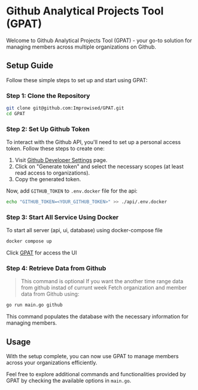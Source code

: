 # Github Analytical Projects Tool (GPAT)

Welcome to Github Analytical Projects Tool (GPAT) - your go-to solution for managing members across multiple organizations on Github.

## Setup Guide

Follow these simple steps to set up and start using GPAT:

### Step 1: Clone the Repository

```bash
git clone git@github.com:Improwised/GPAT.git
cd GPAT
```

### Step 2: Set Up Github Token

To interact with the Github API, you'll need to set up a personal access token. Follow these steps to create one:

1. Visit [Github Developer Settings](https://github.com/settings/tokens) page.
2. Click on "Generate token" and select the necessary scopes (at least read access to organizations).
3. Copy the generated token.

Now, add `GITHUB_TOKEN` to `.env.docker` file for the api:

```bash
echo "GITHUB_TOKEN=<YOUR_GITHUB_TOKEN>" >> ./api/.env.docker
```
### Step 3: Start All Service Using Docker

To start all server (api, ui, database) using docker-compose file
```bash
docker compose up
```
Click [GPAT](http://localhost) for access the UI 

### Step 4: Retrieve Data from Github
> This command is optional If you want the another time range data from github instad of currunt week
Fetch organization and member data from Github using:

```bash
go run main.go github
```

This command populates the database with the necessary information for managing members.

## Usage

With the setup complete, you can now use GPAT to manage members across your organizations efficiently.

Feel free to explore additional commands and functionalities provided by GPAT by checking the available options in `main.go`.
